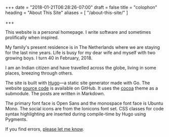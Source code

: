 +++
date = "2018-01-21T06:28:26-07:00"
draft = false
title = "colophon"
heading = "About This Site"
aliases = [
    "/about-this-site/"
]

+++

This website is a personal homepage. I write software and sometimes prolifically when inspired.

My family's present residence is in The Netherlands where we are staying for the last nine years. Life is busy for my dear wife and myself with two growing boys. I turn 40 in February, 2018.

I am an Indian citizen and have travelled across the globe, living in some places, breezing through others.

The site is built with <a target="_blank" rel="noopener" href="//gohugo.io">Hugo</a>—a static site generator made with Go. The website [source code](/https://github.com/dwaiba/blogcloudgear) is available on GitHub. It uses the <a target="_blank" rel="noopener" href="//github.com/nishanths/cocoa-hugo-theme">cocoa</a> theme as a submodule. The posts are written in Markdown.

The primary font face is Open Sans and the monospace font face is Ubuntu Mono. The social icons are from the Ionicons font set. CSS classes for code syntax highlighting are inserted during compile-time by Hugo using Pygments.

If you find errors, [please let me know](mailto:dwai@cloudgear.io).
